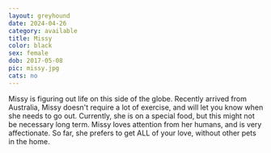 ```yaml
---
layout: greyhound
date: 2024-04-26
category: available
title: Missy
color: black
sex: female
dob: 2017-05-08
pic: missy.jpg
cats: no
---
```

Missy is figuring out life on this side of the globe.  Recently arrived from Australia, Missy doesn't require a lot of exercise, and will let you know when she needs to go out.  Currently, she is on a special food, but this might not be necessary long term. Missy loves attention from her humans, and is very affectionate.  So far, she prefers to get ALL of your love, without other pets in the home.  
